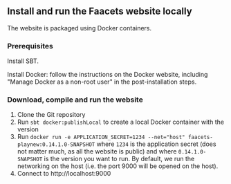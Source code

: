 ## Install and run the Faacets website locally

The website is packaged using Docker containers.

### Prerequisites

Install SBT.

Install Docker: follow the instructions on the Docker website, including
"Manage Docker as a non-root user" in the post-installation steps.

### Download, compile and run the website

1) Clone the Git repository
2) Run `sbt docker:publishLocal` to create a local Docker container with the version
3) Run `docker run -e APPLICATION_SECRET=1234 --net="host" faacets-playnew:0.14.1.0-SNAPSHOT`
   where `1234` is the application secret (does not matter much, as all the website is public)
   and where `0.14.1.0-SNAPSHOT` is the version you want to run. By default, we run the networking
   on the host (i.e. the port 9000 will be opened on the host).
4) Connect to http://localhost:9000
